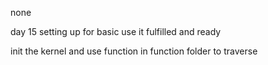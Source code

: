 none


day 15 setting up for basic use it fulfilled and ready

init the kernel and use function in function folder to traverse
